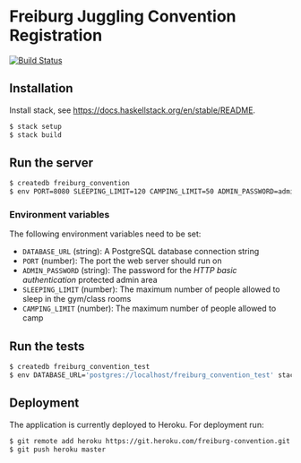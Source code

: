 # Freiburg Juggling Convention Registration

[![Build Status](https://travis-ci.org/timhabermaas/freiburg-convention.svg?branch=master)](https://travis-ci.org/timhabermaas/freiburg-convention)

## Installation

Install stack, see https://docs.haskellstack.org/en/stable/README.

```sh
$ stack setup
$ stack build
```

## Run the server

```sh
$ createdb freiburg_convention
$ env PORT=8080 SLEEPING_LIMIT=120 CAMPING_LIMIT=50 ADMIN_PASSWORD=admin DATABASE_URL='postgres://localhost/freiburg_convention' stack run
```

### Environment variables

The following environment variables need to be set:

* `DATABASE_URL` (string): A PostgreSQL database connection string
* `PORT` (number): The port the web server should run on
* `ADMIN_PASSWORD` (string): The password for the _HTTP basic authentication_ protected admin area
* `SLEEPING_LIMIT` (number): The maximum number of people allowed to sleep in the gym/class rooms
* `CAMPING_LIMIT` (number): The maximum number of people allowed to camp

## Run the tests

```sh
$ createdb freiburg_convention_test
$ env DATABASE_URL='postgres://localhost/freiburg_convention_test' stack test
```

## Deployment

The application is currently deployed to Heroku. For deployment run:

```sh
$ git remote add heroku https://git.heroku.com/freiburg-convention.git
$ git push heroku master
```
